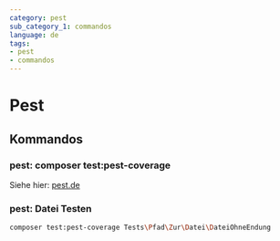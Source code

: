 ```yaml
---
category: pest
sub_category_1: commandos
language: de
tags:
- pest
- commandos
---
```


# Pest

## Kommandos

### pest: composer test:pest-coverage

Siehe hier: [pest.de](Composer/pest.de.md)

### pest: Datei Testen

```bash
composer test:pest-coverage Tests\Pfad\Zur\Datei\DateiOhneEndung
```
